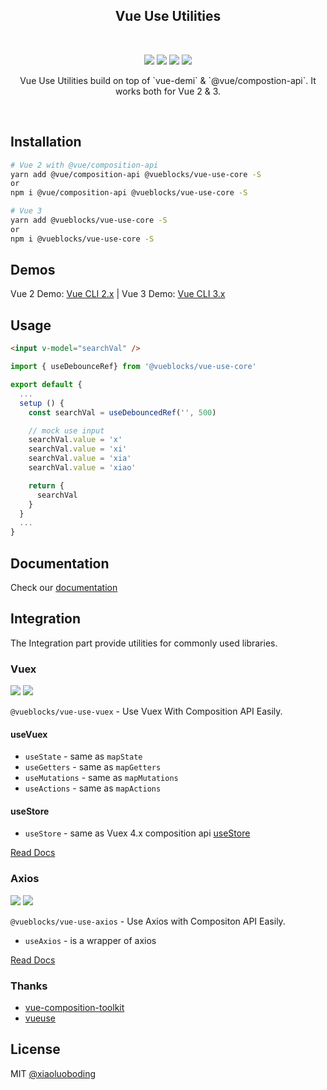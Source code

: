 <p align="center">
    <!-- <a href="https://github.com/vueblocks/vue-use-utilities">
        <img src="./docs/_media/icon.svg" width="152">
    </a> -->
    <h2 align="center">Vue Use Utilities</h2>
    <br>
    <p align="center">
      <a href="https://www.npmjs.com/package/@vueblocks/vue-use-core"><img src="https://img.shields.io/npm/v/@vueblocks/vue-use-core.svg?maxAge=2592000"></a>
      <a href="https://www.npmjs.com/package/@vueblocks/vue-use-core"><img src="https://img.shields.io/npm/dt/@vueblocks/vue-use-core.svg"></a>
      <a href="https://github.com/vueblocks/vue-use-utilities/stargazers"><img src="https://img.shields.io/github/stars/vueblocks/vue-use-utilities.svg"></a>
      <a href="https://raw.githubusercontent.com/vueblocks/vue-use-utilities/master/LICENSE"><img src="https://img.shields.io/badge/license-MIT-blue.svg"></a>
    </p>
    <p align="center">
       Vue Use Utilities build on top of `vue-demi` & `@vue/compostion-api`. It works both for Vue 2 & 3.
    </p>
    <br>
</p>


## Installation

```bash
# Vue 2 with @vue/composition-api
yarn add @vue/composition-api @vueblocks/vue-use-core -S
or
npm i @vue/composition-api @vueblocks/vue-use-core -S

# Vue 3
yarn add @vueblocks/vue-use-core -S
or
npm i @vueblocks/vue-use-core -S
```

## Demos

Vue 2 Demo: [Vue CLI 2.x](./examples/vue2-demo/README.md)  |  Vue 3 Demo: [Vue CLI 3.x](./examples/vue3-demo/README.md)

## Usage

```html
<input v-model="searchVal" />
```

```js
import { useDebounceRef} from '@vueblocks/vue-use-core'

export default {
  ...
  setup () {
    const searchVal = useDebouncedRef('', 500)

    // mock use input
    searchVal.value = 'x'
    searchVal.value = 'xi'
    searchVal.value = 'xia'
    searchVal.value = 'xiao'

    return {
      searchVal
    }
  }
  ...
}
```

## Documentation

Check our [documentation](https://vue-use-utilities.vercel.app/)

## Integration

The Integration part provide utilities for commonly used libraries.

### Vuex

<a href="https://www.npmjs.com/package/@vueblocks/vue-use-vuex"><img src="https://img.shields.io/npm/v/@vueblocks/vue-use-vuex.svg?maxAge=2592000"></a>
<a href="https://www.npmjs.com/package/@vueblocks/vue-use-vuex"><img src="https://img.shields.io/npm/dt/@vueblocks/vue-use-vuex.svg"></a>

`@vueblocks/vue-use-vuex` - Use Vuex With Composition API Easily.

#### useVuex

* `useState` - same as `mapState`
* `useGetters` - same as `mapGetters`
* `useMutations` - same as `mapMutations`
* `useActions` - same as `mapActions`

#### useStore

* `useStore` - same as Vuex 4.x composition api [useStore](https://next.vuex.vuejs.org/guide/composition-api.html)

[Read Docs](./packages/vuex/README.md)

### Axios

<a href="https://www.npmjs.com/package/@vueblocks/vue-use-axios"><img src="https://img.shields.io/npm/v/@vueblocks/vue-use-axios.svg?maxAge=2592000"></a>
<a href="https://www.npmjs.com/package/@vueblocks/vue-use-axios"><img src="https://img.shields.io/npm/dt/@vueblocks/vue-use-axios.svg"></a>

`@vueblocks/vue-use-axios` - Use Axios with Compositon API Easily.

* `useAxios` - is a wrapper of axios

[Read Docs](./packages/axios/README.md)

### Thanks

* [vue-composition-toolkit](https://github.com/HcySunYang/vue-composition-toolkit)
* [vueuse](https://github.com/antfu/vueuse)

## License

MIT [@xiaoluoboding](https://github.com/xiaoluoboding)